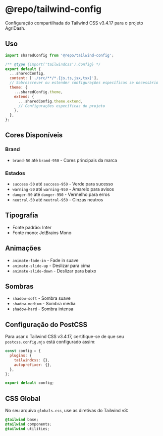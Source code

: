 # @repo/tailwind-config

Configuração compartilhada do Tailwind CSS v3.4.17 para o projeto AgriDash.

## Uso

```javascript
import sharedConfig from '@repo/tailwind-config';

/** @type {import('tailwindcss').Config} */
export default {
  ...sharedConfig,
  content: ['./src/**/*.{js,ts,jsx,tsx}'],
  // Sobrescrever ou estender configurações específicas se necessário
  theme: {
    ...sharedConfig.theme,
    extend: {
      ...sharedConfig.theme.extend,
      // Configurações específicas do projeto
    },
  },
};
```

## Cores Disponíveis

### Brand

- `brand-50` até `brand-950` - Cores principais da marca

### Estados

- `success-50` até `success-950` - Verde para sucesso
- `warning-50` até `warning-950` - Amarelo para avisos
- `danger-50` até `danger-950` - Vermelho para erros
- `neutral-50` até `neutral-950` - Cinzas neutros

## Tipografia

- Fonte padrão: Inter
- Fonte mono: JetBrains Mono

## Animações

- `animate-fade-in` - Fade in suave
- `animate-slide-up` - Deslizar para cima
- `animate-slide-down` - Deslizar para baixo

## Sombras

- `shadow-soft` - Sombra suave
- `shadow-medium` - Sombra média
- `shadow-hard` - Sombra intensa

## Configuração do PostCSS

Para usar o Tailwind CSS v3.4.17, certifique-se de que seu `postcss.config.mjs` está configurado assim:

```javascript
const config = {
  plugins: {
    tailwindcss: {},
    autoprefixer: {},
  },
};

export default config;
```

## CSS Global

No seu arquivo `globals.css`, use as diretivas do Tailwind v3:

```css
@tailwind base;
@tailwind components;
@tailwind utilities;
```
